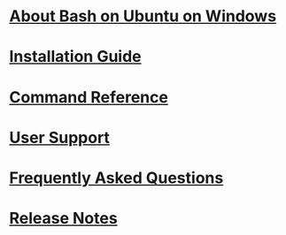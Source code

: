 # [About Bash on Ubuntu on Windows](./about.md)
# [Installation Guide](./install_guide.md)
# [Command Reference](./reference.md)
# [User Support](./user_support.md)
# [Frequently Asked Questions](./faq.md)
# [Release Notes](./release_notes.md)
